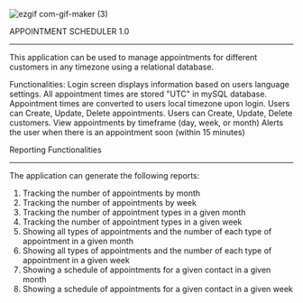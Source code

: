 ![ezgif com-gif-maker (3)](https://user-images.githubusercontent.com/79333726/175381846-6b4fd1e9-1728-47f2-9ad7-0ed647f28d8b.gif)

APPOINTMENT SCHEDULER 1.0

----------------------

This application can be used to manage appointments for different customers in any timezone using a relational database.

Functionalities:
Login screen displays information based on users language settings.
All appointment times are stored "UTC" in mySQL database. Appointment times are converted to users local timezone upon login.
Users can Create, Update, Delete appointments.
Users can Create, Update, Delete customers.
View appointments by timeframe (day, week, or month)
Alerts the user when there is an appointment soon (within 15 minutes)

Reporting Functionalities

----------------------

The application can generate the following reports:
1. Tracking the number of appointments by month
2. Tracking the number of appointments by week
3. Tracking the number of appointment types in a given month
4. Tracking the number of appointment types in a given week
5. Showing all types of appointments and the number of each type of appointment in a given month
6. Showing all types of appointments and the number of each type of appointment in a given week
7. Showing a schedule of appointments for a given contact in a given month
8. Showing a schedule of appointments for a given contact in a given week

